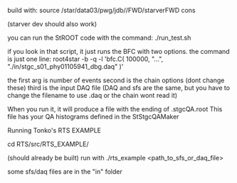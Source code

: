 

build with:
source /star/data03/pwg/jdb//FWD/starverFWD
cons

(starver dev should also work)

you can run the StROOT code with the command:
./run_test.sh

if you look in that script, it just runs the BFC with two options.
the command is just one line:
root4star -b -q -l 'bfc.C( 100000, "...", "./in/stgc_s01_phy01105941_dbg.daq" )'

the first arg is number of events
second is the chain options (dont change these)
third is the input DAQ file (DAQ and sfs are the same, but you have to change the filename to use .daq or the chain wont read it)

When you run it, it will produce a file with the ending of .stgcQA.root
This file has your QA histograms defined in the StStgcQAMaker



Running Tonko's RTS EXAMPLE

cd RTS/src/RTS_EXAMPLE/

(should already be built)
run with 
./rts_example <path_to_sfs_or_daq_file>



some sfs/daq files are in the "in" folder
